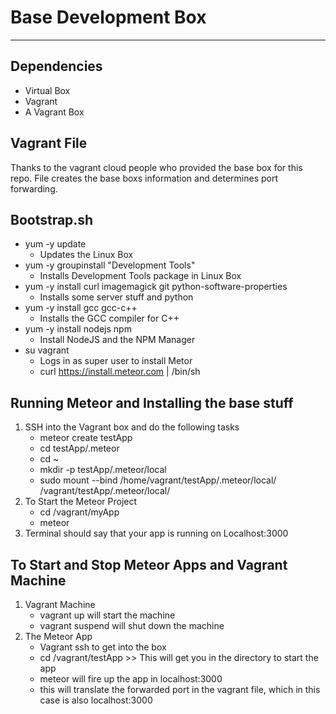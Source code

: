 # Base Development Box
___

## Dependencies 

* Virtual Box
* Vagrant 
* A Vagrant Box 

## Vagrant File 

Thanks to the vagrant cloud people who provided the base box for this repo. File creates the base boxs information and determines port forwarding.  
	

## Bootstrap.sh 

* yum -y update
    * Updates the Linux Box
* yum -y groupinstall "Development Tools"
    * Installs Development Tools package in Linux Box
* yum -y install curl imagemagick git python-software-properties
    * Installs some server stuff and python 
* yum -y install gcc gcc-c++
    * Installs the GCC compiler for C++
* yum -y install nodejs npm 
    * Install NodeJS and the NPM Manager 
* su vagrant
    * Logs in as super user to install Metor 
    * curl https://install.meteor.com | /bin/sh


## Running Meteor and Installing the base stuff 

1.  SSH into the Vagrant box and do the following tasks 
    * meteor create testApp
    * cd testApp/.meteor
    * cd ~ 
    * mkdir -p testApp/.meteor/local
    * sudo mount --bind /home/vagrant/testApp/.meteor/local/ /vagrant/testApp/.meteor/local/
2. To Start the Meteor Project 
    * cd /vagrant/myApp
    * meteor
3. Terminal should say that your app is running on Localhost:3000 

## To Start and Stop Meteor Apps and Vagrant Machine 

1. Vagrant Machine 
    * vagrant up will start the machine 
    * vagrant suspend will shut down the machine 
2. The Meteor App 
    * Vagrant ssh to get into the box 
    * cd /vagrant/testApp  >> This will get you in the directory to start the app 
    * meteor will fire up the app in localhost:3000 
    * this will translate the forwarded port in the vagrant file, which in this case is also localhost:3000  